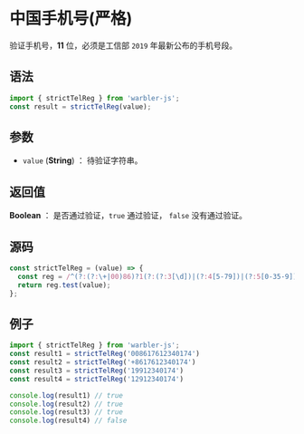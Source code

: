 

# 中国手机号(严格)

验证手机号，**11** 位，必须是工信部 `2019` 年最新公布的手机号段。

## 语法

```js
import { strictTelReg } from 'warbler-js';
const result = strictTelReg(value);
```

## 参数

- `value` (**String**) ： 待验证字符串。

## 返回值

**Boolean** ： 是否通过验证，`true` 通过验证， `false` 没有通过验证。

## 源码

```js
const strictTelReg = (value) => {
  const reg = /^(?:(?:\+|00)86)?1(?:(?:3[\d])|(?:4[5-79])|(?:5[0-35-9])|(?:6[5-7])|(?:7[0-8])|(?:8[\d])|(?:9[189]))\d{8}$/;
  return reg.test(value);
};
```

## 例子

```js
import { strictTelReg } from 'warbler-js';
const result1 = strictTelReg('008617612340174')
const result2 = strictTelReg('+8617612340174')
const result3 = strictTelReg('19912340174')
const result4 = strictTelReg('12912340174')

console.log(result1) // true
console.log(result2) // true
console.log(result3) // true
console.log(result4) // false
```
